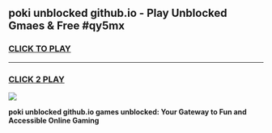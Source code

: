 
## poki unblocked github.io - Play Unblocked Gmaes & Free #qy5mx
<h3>
<a href="https://news.freeplayer.one?title=poki_unblocked_github.io&ref=24F">CLICK TO PLAY</a></h3>
<hr>

<h3>
<a href="https://news.freeplayer.one?title=poki_unblocked_github.io&ref=24F">CLICK 2 PLAY</a>
  
</h3>

<a href="https://news.freeplayer.one?title=poki_unblocked_github.io&ref=24F/"><img src="https://clearcache.store/games.png"></a>


**poki unblocked github.io games unblocked: Your Gateway to Fun and Accessible Online Gaming**
